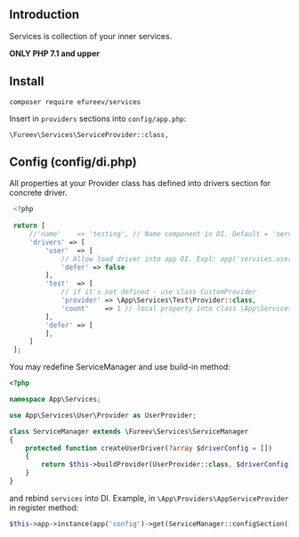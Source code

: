 ## Introduction

Services is collection of your inner services.

**ONLY PHP 7.1 and upper**


## Install
```
composer require efureev/services
```

Insert in `providers` sections into `config/app.php`:
```
\Fureev\Services\ServiceProvider::class,
```

## Config (config/di.php)
All properties at your Provider class has defined into drivers section for concrete driver.

```php
 <?php
 
 return [
     //'name'    => 'testing', // Name component in DI. Default = 'services' 
     'drivers' => [
         'user'  => [
             // Allow load driver into app DI. Expl: app('services.user')
             'defer' => false
         ],
         'test'  => [
             // if it's not defined - use class CustomProvider  
             'provider' => \App\Services\Test\Provider::class,
             'count'    => 1 // local property into class \App\Services\Test\Provider
         ],
         'defer' => [
         ],
     ]
 ];
```

You may redefine ServiceManager and use build-in method:

```php
<?php

namespace App\Services;

use App\Services\User\Provider as UserProvider;

class ServiceManager extends \Fureev\Services\ServiceManager
{
    protected function createUserDriver(?array $driverConfig = [])
    {
        return $this->buildProvider(UserProvider::class, $driverConfig);
    }
}
``` 

and rebind `services` into DI. Example, in `\App\Providers\AppServiceProvider` in register method:
```php
$this->app->instance(app('config')->get(ServiceManager::configSection() . '.name'), new ServiceManager($this->app));
```
